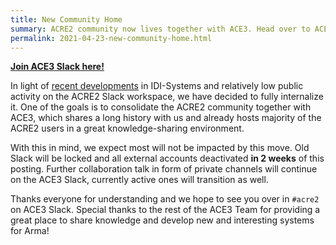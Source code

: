 ```yaml
---
title: New Community Home
summary: ACRE2 community now lives together with ACE3. Head over to ACE3 Slack and join the '#acre2' channel!
permalink: 2021-04-23-new-community-home.html
---
```


[**Join ACE3 Slack here!**](http://slackin.idi-systems.com/)

In light of [recent developments](https://idi-systems.com/news/2021/04/06/us-army-awards-idi-systems.html) in IDI-Systems and relatively low public activity on the ACRE2 Slack workspace, we have decided to fully internalize it. One of the goals is to consolidate the ACRE2 community together with ACE3, which shares a long history with us and already hosts majority of the ACRE2 users in a great knowledge-sharing environment.

With this in mind, we expect most will not be impacted by this move. Old Slack will be locked and all external accounts deactivated **in 2 weeks** of this posting. Further collaboration talk in form of private channels will continue on the ACE3 Slack, currently active ones will transition as well.

Thanks everyone for understanding and we hope to see you over in `#acre2` on ACE3 Slack. Special thanks to the rest of the ACE3 Team for providing a great place to share knowledge and develop new and interesting systems for Arma!
